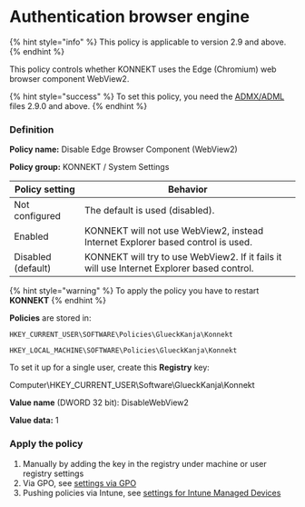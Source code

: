 # Authentication browser engine

{% hint style="info" %}
This policy is applicable to version 2.9 and above.
{% endhint %}

This policy controls whether KONNEKT uses the Edge (Chromium) web browser component WebView2.

{% hint style="success" %}
To set this policy, you need the [ADMX/ADML](https://docs.konnekt.io/configuration/management-options#admx-adml-files) files 2.9.0 and above.
{% endhint %}

### Definition

**Policy name:** Disable Edge Browser Component (WebView2)

**Policy group:** KONNEKT / System Settings

| Policy setting     | Behavior                                                                                   |
| ------------------ | ------------------------------------------------------------------------------------------ |
| Not configured     | The default is used (disabled).                                                            |
| Enabled            | KONNEKT will not use WebView2, instead Internet Explorer based control is used.            |
| Disabled (default) | KONNEKT will try to use WebView2. If it fails it will use Internet Explorer based control. |

{% hint style="warning" %}
To apply the policy you have to restart **KONNEKT**
{% endhint %}

**Policies** are stored in:&#x20;

`HKEY_CURRENT_USER\SOFTWARE\Policies\GlueckKanja\Konnekt`

`HKEY_LOCAL_MACHINE\SOFTWARE\Policies\GlueckKanja\Konnekt`



To set it up for a single user, create this **Registry** key:

Computer\HKEY\_CURRENT\_USER\Software\GlueckKanja\Konnekt&#x20;

**Value name** (DWORD 32 bit): DisableWebView2&#x20;

**Value data:** 1

### **Apply the policy**

1. Manually by adding the key in the registry under machine or user registry settings
2. Via GPO, see [settings via GPO](../management-options/settings-via-gpo.md)
3. Pushing policies via Intune, see [settings for Intune Managed Devices](../management-options/setting-for-intune-managed-devices-1/)

